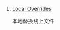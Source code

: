 1. [Local Overrides](https://developer.chrome.com/blog/new-in-devtools-65/#overrides)

   本地替换线上文件

